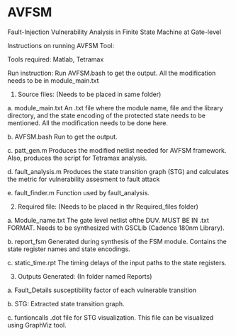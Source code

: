 # AVFSM
Fault-Injection Vulnerability Analysis in Finite State Machine at Gate-level

Instructions on running AVFSM Tool:


Tools required: Matlab, Tetramax

Run instruction: Run AVFSM.bash to get the output. All the modification needs to be in module_main.txt


1. Source files: (Needs to be placed in same folder)
 
a. module_main.txt
An .txt file where the module name, file and the library directory, and the state encoding of the protected state needs to be mentioned. All the modification needs to be done here.

b. AVFSM.bash
Run to get the output. 
            
c. patt_gen.m
Produces the modified netlist needed for AVFSM framework. Also, produces the script for Tetramax analysis.

d. fault_analysis.m
Produces the state transition graph (STG) and calculates the metric for vulnerability assesment to fault attack

e. fault_finder.m
Function used by fault_analysis.




2. Required file: (Needs to be placed in thr Required_files folder)

a. Module_name.txt
The gate level netlist ofthe DUV. MUST BE IN .txt FORMAT. Needs to be synthesized with GSCLib (Cadence 180nm Library).

b. report_fsm
Generated during synthesis of the FSM module. Contains the state register names and state encodings.

c. static_time.rpt
The timing delays of the input paths to the state registers.




3. Outputs Generated: (In folder named Reports)

a. Fault_Details
susceptibility factor of each vulnerable transition

b. STG:
Extracted state transition graph.

c. funtioncalls
.dot file for STG visualization. This file can be visualized using GraphViz tool.

